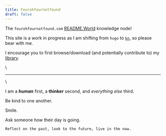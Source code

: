 ```yaml
---
title: Fourohfournotfound
draft: false
---
```


The `fourohfournotfound.com` [README.World](https://readme.world) knowledge node!

This site is a work in progress as I am shifting from `hugo` to [`kn`](https://gitlab.com/rwx.gg/kn/), so please bear with me.

I encourage you to first browse/download (and potentially contribute to) my [library](books).

\

---  

\

I am a ***human*** first, a **thinker** second, and *everything else* third.

Be kind to one another.

Smile. 

Ask someone how their day is going.

`Reflect on the past, look to the future, live in the now.`